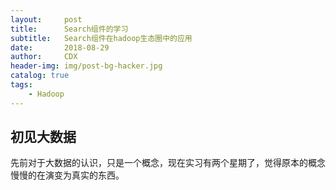 ```yaml
---
layout:     post
title:      Search组件的学习
subtitle:   Search组件在hadoop生态圈中的应用
date:       2018-08-29
author:     CDX
header-img: img/post-bg-hacker.jpg
catalog: true
tags:
    - Hadoop
---
```

## 初见大数据
 
先前对于大数据的认识，只是一个概念，现在实习有两个星期了，觉得原本的概念慢慢的在演变为真实的东西。


